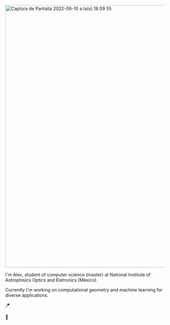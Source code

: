 

<img width="829" alt="Captura de Pantalla 2022-06-10 a la(s) 18 09 55" src="https://user-images.githubusercontent.com/38221708/173161253-ed65f115-1873-426d-8484-f348e075810a.png">


I'm Alex, student of computer science (master) at National Institute of Astrophisics Optics and Eletronics (México).

Currently I'm working on computational geometry and machine learning for diverse applications.

:kite:

:crystal_ball:
